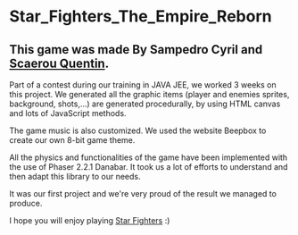 # Star_Fighters_The_Empire_Reborn

## This game was made By Sampedro Cyril and [Scaerou Quentin](https://github.com/q-scaerou).

Part of a contest during our training in JAVA JEE, we worked 3 weeks on this project.
We generated all the graphic items (player and enemies sprites, background, shots,...) are generated procedurally, by using HTML canvas and lots of JavaScript methods.

The game music is also customized. We used the website Beepbox to create our own 8-bit game theme.

All the physics and functionalities of the game have been implemented with the use of Phaser 2.2.1 Danabar. It took us a lot of efforts to understand and then adapt this library to our needs.

It was our first project and we're very proud of the result we managed to produce.

I hope you will enjoy playing [Star Fighters](https://sampedrocyril.github.io/Star_Fighters_The_Empire_Reborn/) :)
